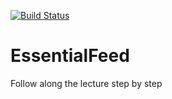 [![Build Status](https://app.travis-ci.com/AndyChangTW/EssentialFeed.svg?branch=main)](https://app.travis-ci.com/AndyChangTW/EssentialFeed)
# EssentialFeed
Follow along the lecture step by step

